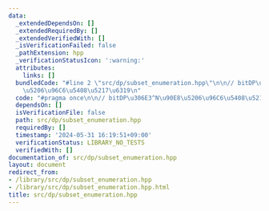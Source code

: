 ```yaml
---
data:
  _extendedDependsOn: []
  _extendedRequiredBy: []
  _extendedVerifiedWith: []
  _isVerificationFailed: false
  _pathExtension: hpp
  _verificationStatusIcon: ':warning:'
  attributes:
    links: []
  bundledCode: "#line 2 \"src/dp/subset_enumeration.hpp\"\n\n// bitDP\u306E3^N\u90E8\
    \u5206\u96C6\u5408\u5217\u6319\n"
  code: "#pragma once\n\n// bitDP\u306E3^N\u90E8\u5206\u96C6\u5408\u5217\u6319\n"
  dependsOn: []
  isVerificationFile: false
  path: src/dp/subset_enumeration.hpp
  requiredBy: []
  timestamp: '2024-05-31 16:19:51+09:00'
  verificationStatus: LIBRARY_NO_TESTS
  verifiedWith: []
documentation_of: src/dp/subset_enumeration.hpp
layout: document
redirect_from:
- /library/src/dp/subset_enumeration.hpp
- /library/src/dp/subset_enumeration.hpp.html
title: src/dp/subset_enumeration.hpp
---
```

